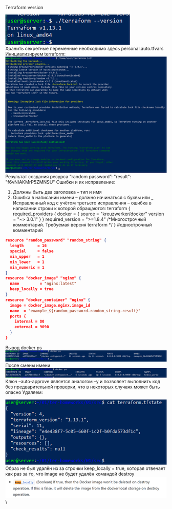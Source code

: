 Terraform version

![alt text](imgs/t1_1.png)\
Хранить секретные переменные необходимо здесь
personal.auto.tfvars
Инициализируем terraform:
![alt text](imgs/t1_2.png)\
Результат создания ресурса “random password”:
"result": "f6vNIAKMrP5ZMNSU"
Ошибки и их исправление:
1.	Должны быть два заголовка – тип и имя
2.	Ошибка в написании имени – должно начинаться с буквы или _
Исправленный код c учётом третьего исправления – ошибка в написании строки к которой обращаются:
terraform {
  required_providers {
    docker = {
      source  = "kreuzwerker/docker"
      version = "~> 3.0.1"
    }
  }
  required_version = ">=1.8.4" /*Многострочный комментарий.
 Требуемая версия terraform */
}
#однострочный комментарий
```json
resource "random_password" "random_string" {
  length      = 16
  special     = false
  min_upper   = 1
  min_lower   = 1
  min_numeric = 1
}
resource "docker_image" "nginx" {
  name         = "nginx:latest"
  keep_locally = true
}
resource "docker_container" "nginx" {
  image = docker_image.nginx.image_id
  name  = "example_${random_password.random_string.result}"
  ports {
    internal = 80
    external = 9090
  }
}
```
Вывод docker ps
![alt text](imgs/t1_3.png)\
После смены имени
![alt text](imgs/t1_4.png)\
Ключ –auto-approve является аналогом –y и позволяет выполнить код без предварительной проверки, что в некоторых случаях может быть опасно
Удаляем:

![alt text](imgs/t1_5.png)\
Образ не был удалён из за строчки keep_locally = true, которая отвечает как раз за то, что image не будет удалён командой destroy
![alt text](imgs/t1_6.png)\






